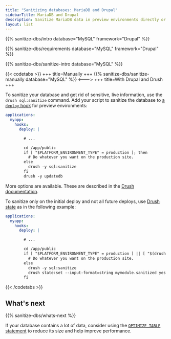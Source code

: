 ```yaml
---
title: "Sanitizing databases: MariaDB and Drupal"
sidebarTitle: MariaDB and Drupal
description: Sanitize MariaDB data in preview environments directly or by using Drush.
layout: list
---
```


{{% sanitize-dbs/intro database="MySQL" framework="Drupal" %}}

{{% sanitize-dbs/requirements database="MySQL" framework="Drupal" %}}

{{% sanitize-dbs/sanitize-intro database="MySQL" %}}

{{< codetabs >}}
+++
title=Manually
+++
{{% sanitize-dbs/sanitize-manually database="MySQL" %}}
<--->
+++
title=With Drupal and Drush
+++

To sanitize your database and get rid of sensitive, live information, use the `drush sql:sanitize` command.
Add your script to sanitize the database to [a `deploy` hook](../../create-apps/hooks/hooks-comparison.md#deploy-hook)
for preview environments:

```yaml {configFile="app"}
applications:
  myapp:
    hooks:
      deploy: |

        # ...

        cd /app/public
        if [ "$PLATFORM_ENVIRONMENT_TYPE" = production ]; then
          # Do whatever you want on the production site.
        else
          drush -y sql:sanitize
        fi
        drush -y updatedb
```

More options are available.
These are described in the [Drush documentation](https://www.drush.org/latest/commands/sql_sanitize/).

To sanitize only on the initial deploy and not all future deploys,
use [Drush state](https://www.drush.org/latest/commands/state_set/) as in the following example:

```yaml {configFile="app"}
applications:
  myapp:
    hooks:
      deploy: |

        # ...

        cd /app/public
        if [ "$PLATFORM_ENVIRONMENT_TYPE" = production ] || [ "$(drush state:get --format=string mymodule.sanitized)" != yes ]; then
          # Do whatever you want on the production site.
        else
          drush -y sql:sanitize
          drush state:set --input-format=string mymodule.sanitized yes
        fi
```

{{< /codetabs >}}

## What's next

{{% sanitize-dbs/whats-next %}}

If your database contains a lot of data, consider using the [`OPTIMIZE TABLE` statement](https://mariadb.com/kb/en/optimize-table/)
to reduce its size and help improve performance.
